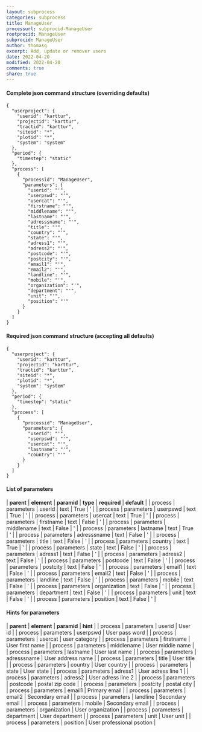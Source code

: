 ```yaml
---
layout: subprocess
categories: subprocess
title: ManageUser
processurl: subprocid-ManageUser
rootprocid: ManageUser
subprocid: ManageUser
author: thomasg
excerpt: Add, update or remover users
date: 2022-04-20
modified: 2022-04-20
comments: true
share: true
---
```


#### Complete json command structure (overriding defaults)
```
{
  "userproject": {
    "userid": "karttur",
    "projectid": "karttur",
    "tractid": "karttur",
    "siteid": "*",
    "plotid": "*",
    "system": "system"
  },
  "period": {
    "timestep": "static"
  },
  "process": [
    {
      "processid": "ManageUser",
      "parameters": {
        "userid": "'",
        "userpswd": "'",
        "usercat": "'",
        "firstname": "'",
        "middlename": "'",
        "lastname": "'",
        "adresssname": "'",
        "title": "'",
        "country": "'",
        "state": "'",
        "adress1": "'",
        "adress2": "'",
        "postcode": "'",
        "postcity": "'",
        "email1": "'",
        "email2": "'",
        "landline": "'",
        "mobile": "'",
        "organization": "'",
        "department": "'",
        "unit": "'",
        "position": "'"
      }
    }
  ]
}
```
#### Required json command structure (accepting all defaults)
```
{
  "userproject": {
    "userid": "karttur",
    "projectid": "karttur",
    "tractid": "karttur",
    "siteid": "*",
    "plotid": "*",
    "system": "system"
  },
  "period": {
    "timestep": "static"
  },
  "process": [
    {
      "processid": "ManageUser",
      "parameters": {
        "userid": "'",
        "userpswd": "'",
        "usercat": "'",
        "lastname": "'",
        "country": "'"
      }
    }
  ]
}
```
#### List of parameters

| **parent** | **element** | **paramid** | **type** | **required** | **default** |
| process | parameters | userid | text | True | ' |
| process | parameters | userpswd | text | True | ' |
| process | parameters | usercat | text | True | ' |
| process | parameters | firstname | text | False | ' |
| process | parameters | middlename | text | False | ' |
| process | parameters | lastname | text | True | ' |
| process | parameters | adresssname | text | False | ' |
| process | parameters | title | text | False | ' |
| process | parameters | country | text | True | ' |
| process | parameters | state | text | False | ' |
| process | parameters | adress1 | text | False | ' |
| process | parameters | adress2 | text | False | ' |
| process | parameters | postcode | text | False | ' |
| process | parameters | postcity | text | False | ' |
| process | parameters | email1 | text | False | ' |
| process | parameters | email2 | text | False | ' |
| process | parameters | landline | text | False | ' |
| process | parameters | mobile | text | False | ' |
| process | parameters | organization | text | False | ' |
| process | parameters | department | text | False | ' |
| process | parameters | unit | text | False | ' |
| process | parameters | position | text | False | ' |

#### Hints for parameters

| **parent** | **element** | **paramid** | **hint** |
| process | parameters | userid | User id |
| process | parameters | userpswd | User pass word |
| process | parameters | usercat | user category |
| process | parameters | firstname | User first name |
| process | parameters | middlename | User middle name |
| process | parameters | lastname | User last name |
| process | parameters | adresssname | User address name |
| process | parameters | title | User title |
| process | parameters | country | User country |
| process | parameters | state | User state |
| process | parameters | adress1 | User adress line 1 |
| process | parameters | adress2 | User adress line 2 |
| process | parameters | postcode | postal zip code |
| process | parameters | postcity | postal city |
| process | parameters | email1 | Primary email |
| process | parameters | email2 | Secondary email |
| process | parameters | landline | Secondary email |
| process | parameters | mobile | Secondary email |
| process | parameters | organization | User organization |
| process | parameters | department | User department |
| process | parameters | unit | User unit |
| process | parameters | position | User professional psotion |
